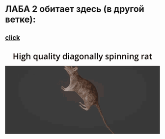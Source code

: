 # ЛАБА 2 обитает здесь (в другой ветке):
## [click](https://github.com/ThatDraenGuy/webLab/tree/lab2)
![rat](img/rat.gif)